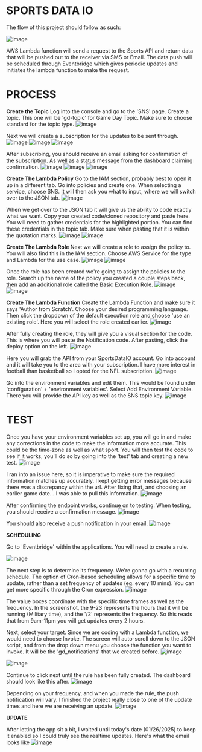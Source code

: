 # SPORTS DATA IO

The flow of this project should follow as such: 

![image](https://github.com/user-attachments/assets/3267c1ed-8c96-498a-9ee6-689dd5b44d81)

AWS Lambda function will send a request to the Sports API and return data that will be pushed out to the receiver via SMS or Email. 
The data push will be scheduled through Eventbridge which gives periodic updates and initiates the lambda function to make the request. 

# PROCESS 

**Create the Topic**
Log into the console and go to the 'SNS' page. Create a topic. This one will be 'gd-topic' for Game Day Topic. Make sure to choose standard for the topic type.
![image](https://github.com/user-attachments/assets/ae1f77f1-3efe-4976-9ed5-71a1e9ad5f2c)
 
Next we will create a subscription for the updates to be sent through. 
![image](https://github.com/user-attachments/assets/ac778cd3-55b1-498f-8d36-b0aafec4e357)
![image](https://github.com/user-attachments/assets/1625be27-68c5-4361-a92b-8f1b75d40eda)
![image](https://github.com/user-attachments/assets/156c3a80-7a93-4808-af66-0bef42a87f6d)

After subscribing, you should receive an email asking for confirmation of the subscription. As well as a status message from the dashboard claiming confirmation. 
![image](https://github.com/user-attachments/assets/fb7dd480-6d3c-4f18-8fcd-9678620707e6)
![image](https://github.com/user-attachments/assets/e7649218-2a10-4316-8186-a9efa3963cc5)
![image](https://github.com/user-attachments/assets/1e045556-e0d3-4a6e-930b-f705b8f9efc4)


**Create The Lambda Policy**
Go to the IAM section, probably best to open it up in a different tab. Go into policies and create one. When selecting a service, choose SNS. It will then ask you what to input, where we will switch over to the JSON tab. 
![image](https://github.com/user-attachments/assets/88dd1c36-f722-4aab-9b5d-47c7a624a2c2)

When we get over to the JSON tab it will give us the ability to code exactly what we want. Copy your created code/cloned repository and paste here. You will need to gather credentials for the highlighted portion. You can find these credentials in the topic tab. Make sure when pasting that it is within the quotation marks. 
![image](https://github.com/user-attachments/assets/9c39aa3b-37e1-459f-ab3e-bf4a560ce472)
![image](https://github.com/user-attachments/assets/a577e7d4-d354-40c6-b416-5e9130f377f7)

**Create The Lambda Role** 
Next we will create a role to assign the policy to. You will also find this in the IAM section. Choose AWS Service for the type and Lambda for the use case. 
![image](https://github.com/user-attachments/assets/338b85f7-1a4f-4538-b7c1-9c7fc5d28daa)
![image](https://github.com/user-attachments/assets/c65ba210-6daf-489d-b64a-1fbf69f2d214)

Once the role has been created we're going to assign the policies to the role. Search up the name of the policy you created a couple steps back, then add an additional role called the Basic Execution Role. 
![image](https://github.com/user-attachments/assets/3982ff5a-7f58-43b9-810e-ec8f44e79c97)
![image](https://github.com/user-attachments/assets/0ce14e7f-26f9-4ef1-a200-37f62629a372)

**Create The Lambda Function**
Create the Lambda Function and make sure it says 'Author from Scratch'. Choose your desired programming language. Then click the dropdown of the default execution role and choose 'use an existing role'. Here you will select the role created earlier. 
![image](https://github.com/user-attachments/assets/811411cf-d302-47c1-8025-0a16acf16f2d)

After fully creating the role, they will give you a visual section for the code. This is where you will paste the Notification code. After pasting, click the deploy option on the left. 
![image](https://github.com/user-attachments/assets/62601eaf-b0af-4d15-8240-c7d51fd37a5f)

Here you will grab the API from your SportsDataIO account. Go into account and it will take you to the area with your subscription. I have more interest in football than basketball so I opted for the NFL subscription. 
![image](https://github.com/user-attachments/assets/577acd6f-aea8-488a-8c47-58a9e7749cb9)

Go into the environment variables and edit them. This would be found under 'configuration' + 'environment variables'. Select Add Environment Variable. There you will provide the API key as well as the SNS topic key. 
![image](https://github.com/user-attachments/assets/3ae384a7-8cd3-47df-b688-8e932481f877)

# TEST

Once you have your environment variables set up, you will go in and make any corrections in the code to make the information more accurate. This could be the time-zone as well as what sport. You will then test the code to see if it works, you'll do so by going into the 'test' tab and creating a new test. 
![image](https://github.com/user-attachments/assets/c68c73c8-2edf-42ad-8db6-966452fd5968)

I ran into an issue here, so it is imperative to make sure the required information matches up accurately. I kept getting error messages because there was a discrepancy within the url. After fixing that, and choosing an earlier game date... I was able to pull this information. 
![image](https://github.com/user-attachments/assets/0b72a47a-1dd7-4f6e-b816-b87034d7e355)


After confirming the endpoint works, continue on to testing. When testing, you should receive a confirmation message. 
![image](https://github.com/user-attachments/assets/3a42e04d-8c69-46bc-a2fc-8699dff1219c)

You should also receive a push notification in your email. 
![image](https://github.com/user-attachments/assets/c1a65357-f51c-47ce-9130-c8453797c8c4)

**SCHEDULING**

Go to 'Eventbridge' within the applications. You will need to create a rule. 

![image](https://github.com/user-attachments/assets/a83aaa2b-9473-45a5-a14a-7ae32a32d3a3)

The next step is to determine its frequency. We're gonna go with a recurring schedule. The option of Cron-based scheduling allows for a specific time to update, rather than a set frequency of updates (eg. every 10 mins). You can get more specific through the Cron expression. 
![image](https://github.com/user-attachments/assets/c16a2557-a51a-453b-a1ee-a2a7581a5436)


The value boxes coordinate with the specific time frames as well as the frequency. In the screenshot, the 9-23 represents the hours that it will be running (Military time), and the '/2' represents the frequency. So this reads that from 9am-11pm you will get updates every 2 hours. 

Next, select your target. Since we are coding with a Lambda function, we would need to choose Invoke. The screen will auto-scroll down to the JSON script, and from the drop down menu you choose the function you want to invoke. It will be the 'gd_notifications' that we created before. 
![image](https://github.com/user-attachments/assets/241a5154-5544-4c1a-b59d-e67d4c579788)

![image](https://github.com/user-attachments/assets/5cce86f3-f54f-4ddc-8442-ac287f87075d)

Continue to click next until the rule has been fully created. The dashboard should look like this after. 
![image](https://github.com/user-attachments/assets/392bec3d-fd44-4adf-86e2-959c9c209425)

Depending on your frequency, and when you made the rule, the push notification will vary. I finished the project really close to one of the update times and here we are receiving an update.
![image](https://github.com/user-attachments/assets/2dbca1f7-ac00-4109-8200-501062bdcdef)


**UPDATE** 

After letting the app sit a bit, I waited until today's date (01/26/2025) to keep it enabled so I could truly see the realtime updates. Here's what the email looks like
![image](https://github.com/user-attachments/assets/56c5b26d-a238-407a-bc3f-5f004fddf7bb)
